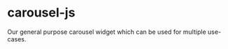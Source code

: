 carousel-js
===========

Our general purpose carousel widget which can be used for multiple use-cases.
